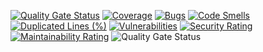 [![Quality Gate Status](https://sonarcloud.io/api/project_badges/measure?project=8540675-star_NetSdrClient&metric=alert_status)](https://sonarcloud.io/summary/new_code?id=8540675-star_NetSdrClient)
[![Coverage](https://sonarcloud.io/api/project_badges/measure?project=8540675-star_NetSdrClient&metric=coverage)](https://sonarcloud.io/summary/new_code?id=8540675-star_NetSdrClient)
[![Bugs](https://sonarcloud.io/api/project_badges/measure?project=8540675-star_NetSdrClient&metric=bugs)](https://sonarcloud.io/summary/new_code?id=8540675-star_NetSdrClient)
[![Code Smells](https://sonarcloud.io/api/project_badges/measure?project=8540675-star_NetSdrClient&metric=code_smells)](https://sonarcloud.io/summary/new_code?id=8540675-star_NetSdrClient)
[![Duplicated Lines (%)](https://sonarcloud.io/api/project_badges/measure?project=8540675-star_NetSdrClient&metric=duplicated_lines_density)](https://sonarcloud.io/summary/new_code?id=8540675-star_NetSdrClient)
[![Vulnerabilities](https://sonarcloud.io/api/project_badges/measure?project=8540675-star_NetSdrClient&metric=vulnerabilities)](https://sonarcloud.io/summary/new_code?id=8540675-star_NetSdrClient)
[![Security Rating](https://sonarcloud.io/api/project_badges/measure?project=8540675-star_NetSdrClient&metric=security_rating)](https://sonarcloud.io/summary/new_code?id=8540675-star_NetSdrClient)
[![Maintainability Rating](https://sonarcloud.io/api/project_badges/measure?project=8540675-star_NetSdrClient&metric=sqale_rating)](https://sonarcloud.io/summary/new_code?id=8540675-star_NetSdrClient)
![Quality Gate Status](https://sonarcloud.io/api/project_badges/measure?project=8540675-star_NetSdrClient&metric=alert_status)

